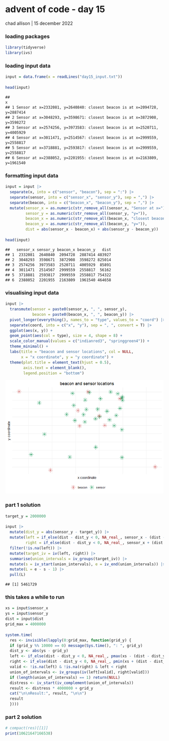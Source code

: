 advent of code - day 15
================
chad allison \| 15 december 2022

### loading packages

``` r
library(tidyverse)
library(ivs)
```

### loading input data

``` r
input = data.frame(x = readLines("day15_input.txt"))

head(input)
```

    ##                                                                           x
    ## 1 Sensor at x=2332081, y=2640840: closest beacon is at x=2094728, y=2887414
    ## 2 Sensor at x=3048293, y=3598671: closest beacon is at x=3872908, y=3598272
    ## 3 Sensor at x=2574256, y=3973583: closest beacon is at x=2520711, y=4005929
    ## 4 Sensor at x=3011471, y=2514567: closest beacon is at x=2999559, y=2558817
    ## 5 Sensor at x=3718881, y=2593817: closest beacon is at x=2999559, y=2558817
    ## 6 Sensor at x=2388052, y=2201955: closest beacon is at x=2163809, y=1961540

### formatting input data

``` r
input = input |>
  separate(x, into = c("sensor", "beacon"), sep = ":") |>
  separate(sensor, into = c("sensor_x", "sensor_y"), sep = ",") |>
  separate(beacon, into = c("beacon_x", "beacon_y"), sep = ",") |>
  mutate(sensor_x = as.numeric(str_remove_all(sensor_x, "Sensor at x=")),
         sensor_y = as.numeric(str_remove_all(sensor_y, "y=")),
         beacon_x = as.numeric(str_remove_all(beacon_x, "closest beacon is at x=")),
         beacon_y = as.numeric(str_remove_all(beacon_y, "y=")),
         dist = abs(sensor_x - beacon_x) + abs(sensor_y - beacon_y))

head(input)
```

    ##   sensor_x sensor_y beacon_x beacon_y   dist
    ## 1  2332081  2640840  2094728  2887414 483927
    ## 2  3048293  3598671  3872908  3598272 825014
    ## 3  2574256  3973583  2520711  4005929  85891
    ## 4  3011471  2514567  2999559  2558817  56162
    ## 5  3718881  2593817  2999559  2558817 754322
    ## 6  2388052  2201955  2163809  1961540 464658

### visualising input data

``` r
input |>
  transmute(sensor = paste0(sensor_x, ", ", sensor_y),
            beacon = paste0(beacon_x, ", ", beacon_y)) |>
  pivot_longer(everything(), names_to = "type", values_to = "coord") |>
  separate(coord, into = c("x", "y"), sep = ", ", convert = T) |>
  ggplot(aes(x, y)) +
  geom_point(aes(col = type), size = 4, shape = 8) +
  scale_color_manual(values = c("indianred3", "springgreen4")) +
  theme_minimal() +
  labs(title = "beacon and sensor locations", col = NULL,
       x = "x coordinate", y = "y coordinate") +
  theme(plot.title = element_text(hjust = 0.5),
        axis.text = element_blank(),
        legend.position = "bottom")
```

![](day15_files/figure-gfm/unnamed-chunk-4-1.png)<!-- -->

### part 1 solution

``` r
target_y = 2000000

input |>
  mutate(dist_y = abs(sensor_y - target_y)) |>
  mutate(left = if_else(dist - dist_y < 0, NA_real_, sensor_x - (dist - dist_y)),
         right = if_else(dist - dist_y < 0, NA_real_, sensor_x + (dist - dist_y) + 1)) |>
  filter(!is.na(left)) |>
  mutate(target_iv = iv(left, right)) |>
  summarise(union_intervals = iv_groups(target_iv)) |>
  mutate(s = iv_start(union_intervals), e = iv_end(union_intervals)) |>
  mutate(L = e - s - 1) |>
  pull(L)
```

    ## [1] 5461729

### this takes a while to run

``` r
xs = input$sensor_x
ys = input$sensor_y
dist = input$dist
grid_max = 4000000

system.time(
  res <- invisible(lapply(0:grid_max, function(grid_y) {
  if (grid_y %% 10000 == 0) message(Sys.time(), ": ", grid_y)
  dist_y <- abs(ys - grid_y)
  left <- if_else(dist - dist_y < 0, NA_real_, pmax(xs - (dist - dist_y), 0))
  right <- if_else(dist - dist_y < 0, NA_real_, pmin(xs + (dist - dist_y) + 1, grid_max + 1))
  valid <- !is.na(left) & !is.na(right) & left < right
  union_of_intervals <- iv_groups(iv(left[valid], right[valid]))
  if (length(union_of_intervals) == 1) return(NULL)
  distress <- iv_start(iv_complement(union_of_intervals))
  result <- distress * 4000000 + grid_y
  cat("\n\nResult:", result, "\n\n")
  result
  })))
```

### part 2 solution

``` r
# compact(res)[[1]]
print(10621647166538)
```
